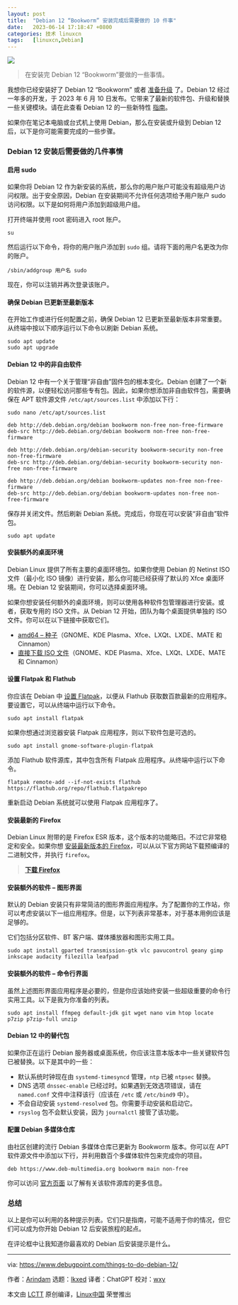 ```yaml
---
layout: post
title:	"Debian 12 “Bookworm” 安装完成后需要做的 10 件事"
date:	2023-06-14 17:18:47 +0800 
categories:	技术 linuxcn 
tags:	[linuxcn,Debian]
---
```



![](/Asserts/Images//attachment/album/202306/14/171813q0a3ua96lt0i9mm9.jpg)



> 
> 在安装完 Debian 12 “Bookworm”要做的一些事情。
> 
> 
> 


我想你已经安装好了 Debian 12 “Bookworm” 或者 [准备升级](https://www.debugpoint.com/upgrade-debian-12-from-debian-11/) 了。Debian 12 经过一年多的开发，于 2023 年 6 月 10 日发布。它带来了最新的软件包、升级和替换一些关键模块。请在此查看 Debian 12 的一些新特性 [指南](https://www.debugpoint.com/debian-12-features/)。


如果你在笔记本电脑或台式机上使用 Debian，那么在安装或升级到 Debian 12 后，以下是你可能需要完成的一些步骤。


### Debian 12 安装后需要做的几件事情


#### 启用 sudo


如果你将 Debian 12 作为新安装的系统，那么你的用户账户可能没有超级用户访问权限。出于安全原因，Debian 在安装期间不允许任何选项给予用户账户 sudo 访问权限。以下是如何将用户添加到超级用户组。


打开终端并使用 root 密码进入 root 账户。



```
su

```

然后运行以下命令，将你的用户账户添加到 `sudo` 组。请将下面的用户名更改为你的账户。



```
/sbin/addgroup 用户名 sudo

```

现在，你可以注销并再次登录该账户。


#### 确保 Debian 已更新至最新版本


在开始工作或进行任何配置之前，确保 Debian 12 已更新至最新版本非常重要。从终端中按以下顺序运行以下命令以刷新 Debian 系统。



```
sudo apt update
sudo apt upgrade

```

#### Debian 12 中的非自由软件


Debian 12 中有一个关于管理“非自由”固件包的根本变化。Debian 创建了一个新的软件源，以便轻松访问那些专有包。因此，如果你想添加非自由软件包，需要确保在 APT 软件源文件 `/etc/apt/sources.list` 中添加以下行：



```
sudo nano /etc/apt/sources.list

```


```
deb http://deb.debian.org/debian bookworm non-free non-free-firmware
deb-src http://deb.debian.org/debian bookworm non-free non-free-firmware

deb http://deb.debian.org/debian-security bookworm-security non-free non-free-firmware
deb-src http://deb.debian.org/debian-security bookworm-security non-free non-free-firmware

deb http://deb.debian.org/debian bookworm-updates non-free non-free-firmware
deb-src http://deb.debian.org/debian bookworm-updates non-free non-free-firmware

```

保存并关闭文件。然后刷新 Debian 系统。完成后，你现在可以安装“非自由”软件包。



```
sudo apt update

```

#### 安装额外的桌面环境


Debian Linux 提供了所有主要的桌面环境包。如果你使用 Debian 的 Netinst ISO 文件（最小化 ISO 镜像）进行安装，那么你可能已经获得了默认的 Xfce 桌面环境。在 Debian 12 安装期间，你可以选择桌面环境。


如果你想安装任何额外的桌面环境，则可以使用各种软件包管理器进行安装。或者，获取专用的 ISO 文件。从 Debian 12 开始，团队为每个桌面提供单独的 ISO 文件。你可以在以下链接中获取它们。


* [amd64 – 种子](https://cdimage.debian.org/debian-cd/current-live/amd64/bt-hybrid/)（GNOME、KDE Plasma、Xfce、LXQt、LXDE、MATE 和 Cinnamon）
* [直接下载 ISO 文件](https://cdimage.debian.org/debian-cd/current-live/amd64/iso-hybrid/)（GNOME、KDE Plasma、Xfce、LXQt、LXDE、MATE 和 Cinnamon）


#### 设置 Flatpak 和 Flathub


你应该在 Debian 中 [设置 Flatpak](https://www.debugpoint.com/how-to-install-flatpak-apps-ubuntu-linux/)，以便从 Flathub 获取数百款最新的应用程序。要设置它，可以从终端中运行以下命令。



```
sudo apt install flatpak

```

如果你想通过浏览器安装 Flatpak 应用程序，则以下软件包是可选的。



```
sudo apt install gnome-software-plugin-flatpak

```

添加 Flathub 软件源库，其中包含所有 Flatpak 应用程序。从终端中运行以下命令。



```
flatpak remote-add --if-not-exists flathub https://flathub.org/repo/flathub.flatpakrepo

```

重新启动 Debian 系统就可以使用 Flatpak 应用程序了。


#### 安装最新的 Firefox


Debian Linux 附带的是 Firefox ESR 版本，这个版本的功能略旧。不过它非常稳定和安全。如果你想 [安装最新版本的 Firefox](https://www.debugpoint.com/download-firefox/)，可以从以下官方网站下载预编译的二进制文件，并执行 `firefox`。



> 
> **[下载 Firefox](https://www.mozilla.org/en-US/firefox/new/)**
> 
> 
> 


#### 安装额外的软件 – 图形界面


默认的 Debian 安装只有非常简洁的图形界面应用程序。为了配置你的工作站，你可以考虑安装以下一组应用程序。但是，以下列表非常基本，对于基本用例应该是足够的。


它们包括分区软件、BT 客户端、媒体播放器和图形实用工具。



```
sudo apt install gparted transmission-gtk vlc pavucontrol geany gimp inkscape audacity filezilla leafpad

```

#### 安装额外的软件 – 命令行界面


虽然上述图形界面应用程序是必要的，但是你应该始终安装一些超级重要的命令行实用工具。以下是我为你准备的列表。



```
sudo apt install ffmpeg default-jdk git wget nano vim htop locate p7zip p7zip-full unzip

```

#### Debian 12 中的替代包


如果你正在运行 Debian 服务器或桌面系统，你应该注意本版本中一些关键软件包已被替换。以下是其中的一些：


* 默认系统时钟现在由 `systemd-timesyncd` 管理，`ntp` 已被 `ntpsec` 替换。
* DNS 选项 `dnssec-enable` 已经过时。如果遇到无效选项错误，请在 `named.conf` 文件中注释该行（应该在 `/etc` 或 `/etc/bind9` 中）。
* 不会自动安装 `systemd-resolved` 包。你需要手动安装和启动它。
* `rsyslog` 包不会默认安装，因为 `journalctl` 接管了该功能。


#### 配置 Debian 多媒体仓库


由社区创建的流行 Debian 多媒体仓库已更新为 Bookworm 版本。你可以在 APT 软件源文件中添加以下行，并利用数百个多媒体软件包来完成你的项目。



```
deb https://www.deb-multimedia.org bookworm main non-free

```

你可以访问 [官方页面](https://deb-multimedia.org/) 以了解有关该软件源库的更多信息。


### 总结


以上是你可以利用的各种提示列表。它们只是指南，可能不适用于你的情况，但它们可以成为你开始 Debian 12 后安装旅程的起点。


在评论框中让我知道你最喜欢的 Debian 后安装提示是什么。




---


via: <https://www.debugpoint.com/things-to-do-debian-12/>


作者：[Arindam](https://www.debugpoint.com/author/admin1/) 选题：[lkxed](https://github.com/lkxed/) 译者：ChatGPT 校对：[wxy](https://github.com/wxy)


本文由 [LCTT](https://github.com/LCTT/TranslateProject) 原创编译，[Linux中国](https://linux.cn/) 荣誉推出
